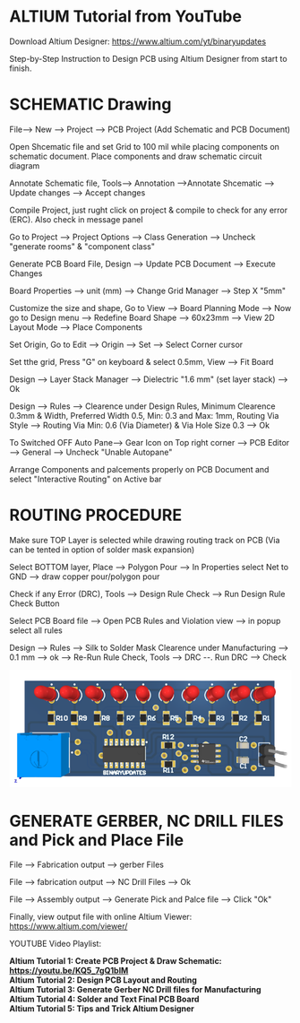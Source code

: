 # ALTIUM Tutorial from YouTube

Download Altium Designer: https://www.altium.com/yt/binaryupdates

Step-by-Step Instruction to Design PCB using Altium Designer from start to finish.

# SCHEMATIC Drawing

File--> New --> Project --> PCB Project (Add Schematic and PCB Document)

Open Shcematic file and set Grid to 100 mil while placing components on schematic document. Place components and draw schematic circuit diagram

Annotate Schematic file, Tools--> Annotation -->Annotate Shcematic --> Update changes --> Accept changes

Compile Project, just rught click on project & compile to check for any error (ERC). Also check in message panel

Go to Project --> Project Options --> Class Generation --> Uncheck "generate rooms" & "component class"

Generate PCB Board File, Design --> Update PCB Document --> Execute Changes

Board Properties --> unit (mm) --> Change Grid Manager --> Step X "5mm"

Customize the size and shape, Go to View --> Board Planning Mode --> Now go to Design menu --> Redefine Board Shape --> 60x23mm --> View 2D Layout Mode --> Place Components

Set Origin, Go to Edit --> Origin --> Set --> Select Corner cursor

Set tthe grid, Press "G" on keyboard & select 0.5mm, View --> Fit Board

Design --> Layer Stack Manager --> Dielectric "1.6 mm" (set layer stack) --> Ok

Design --> Rules --> Clearence under Design Rules, Minimum Clearence 0.3mm & Width, Preferred Width 0.5, Min: 0.3 and Max: 1mm, Routing Via Style --> Routing Via Min: 0.6 (Via Diameter) & Via Hole Size 0.3 --> Ok

To Switched OFF Auto Pane--> Gear Icon on Top right corner --> PCB Editor --> General --> Uncheck "Unable Autopane"

Arrange Components and palcements properly on PCB Document and select "Interactive Routing" on Active bar

# ROUTING PROCEDURE

Make sure TOP Layer is selected while drawing routing track on PCB (Via can be tented in option of solder mask expansion)

Select BOTTOM layer, Place --> Polygon Pour --> In Properties select Net to GND --> draw copper pour/polygon pour

Check if any Error (DRC), Tools --> Design Rule Check --> Run Design Rule Check Button

Select PCB Board file --> Open PCB Rules and Violation view --> in popup select all rules

Design --> Rules --> Silk to Solder Mask Clearence under Manufacturing --> 0.1 mm --> ok --> Re-Run Rule Check, Tools --> DRC --. Run DRC --> Check

![alt text](https://github.com/binaryupdates/altium-tutorial/blob/main/schematic.png)

# GENERATE GERBER, NC DRILL FILES and Pick and Place File

File --> Fabrication output --> gerber Files

File --> fabrication output --> NC Drill Files --> Ok

File --> Assembly output  --> Generate Pick and Palce file --> Click "Ok"

Finally, view output file with online Altium Viewer: https://www.altium.com/viewer/ 

<p>YOUTUBE Video Playlist:</p> 

<b>Altium Tutorial 1: Create PCB Project & Draw Schematic: https://youtu.be/KQ5_7gQ1bIM</b><br>
<b>Altium Tutorial 2: Design PCB Layout and Routing</b><br>
<b>Altium Tutorial 3: Generate Gerber NC Drill files for Manufacturing</b><br>
<b>Altium Tutorial 4: Solder and Text Final PCB Board</b><br>
<b>Altium Tutorial 5: Tips and Trick Altium Designer</b><br>




